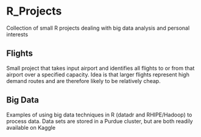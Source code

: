 # R_Projects
Collection of small R projects dealing with big data analysis and personal interests

## Flights
Small project that takes input airport and identifies all flights to or from that airport over a specified capacity. Idea is that larger flights represent high demand routes and are therefore likely to be relatively cheap.

## Big Data
Examples of using big data techniques in R (datadr and RHIPE/Hadoop) to process data. Data sets are stored in a Purdue cluster, but are both readily available on Kaggle
